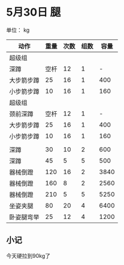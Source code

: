 # 5月30日 腿
单位： kg  

| 动作 | 重量 | 次数 | 组数 | 容量 |
| ----- | ----- | ----- | ----- | ----- |
| 超级组 |
| 深蹲 | 空杆 | 12 | 1 | - |
| 大步箭步蹲 | 25 | 16 | 1 | 400 |
| 小步箭步蹲 | 10 | 16 | 1 | 160 |
| 超级组 |
| 颈前深蹲 | 空杆 | 12 | 1 | - |
| 大步箭步蹲 | 25 | 16 | 1 | 400 |
| 小步箭步蹲 | 10 | 16 | 1 | 160 |
|  |
| 深蹲 | 30 | 10 | 2 | 600 |
| 深蹲 | 45 | 5 | 5 | 500 |
| 器械倒蹬 | 120 | 16 | 2 | 3840 |
| 器械倒蹬 | 160 | 8 | 2 | 2560 |
| 器械倒蹬 | 210 | 5 | 5 | 5250 |
| 坐姿夹腿 | 80 | 20 | 4 | 6400 |
| 卧姿腿弯举 | 25 | 12 | 4 | 1200 |

## 小记
今天硬拉到90kg了

